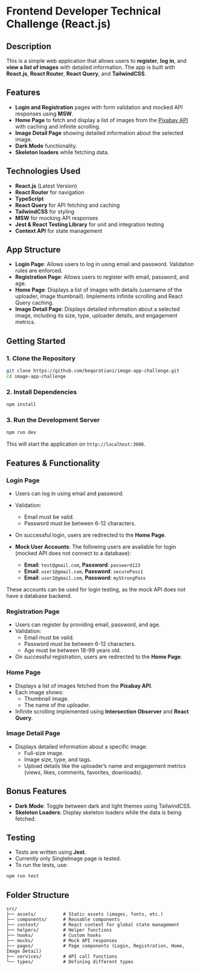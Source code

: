 # **Frontend Developer Technical Challenge (React.js)**

## **Description**

This is a simple web application that allows users to **register**, **log in**, and **view a list of images** with detailed information. The app is built with **React.js**, **React Router**, **React Query**, and **TailwindCSS**.

## **Features**

- **Login and Registration** pages with form validation and mocked API responses using **MSW**.
- **Home Page** to fetch and display a list of images from the [Pixabay API](https://pixabay.com/api/docs/) with caching and infinite scrolling.
- **Image Detail Page** showing detailed information about the selected image.
- **Dark Mode** functionality.
- **Skeleton loaders** while fetching data.

## **Technologies Used**

- **React.js** (Latest Version)
- **React Router** for navigation
- **TypeScript**
- **React Query** for API fetching and caching
- **TailwindCSS** for styling
- **MSW** for mocking API responses
- **Jest & React Testing Library** for unit and integration testing
- **Context API** for state management

## **App Structure**

- **Login Page**: Allows users to log in using email and password. Validation rules are enforced.
- **Registration Page**: Allows users to register with email, password, and age.
- **Home Page**: Displays a list of images with details (username of the uploader, image thumbnail). Implements infinite scrolling and React Query caching.
- **Image Detail Page**: Displays detailed information about a selected image, including its size, type, uploader details, and engagement metrics.

## **Getting Started**

### 1. **Clone the Repository**

```bash
git clone https://github.com/beqaratiani/image-app-challenge.git
cd image-app-challenge
```

### 2. **Install Dependencies**

```bash
npm install
```

### 3. **Run the Development Server**

```bash
npm run dev
```

This will start the application on `http://localhost:3000`.

## **Features & Functionality**

### **Login Page**

- Users can log in using email and password.
- Validation:
  - Email must be valid.
  - Password must be between 6-12 characters.
- On successful login, users are redirected to the **Home Page**.
- **Mock User Accounts**:
  The following users are available for login (mocked API does not connect to a database):

  - **Email**: `test@gmail.com`, **Password**: `password123`
  - **Email**: `user1@gmail.com`, **Password**: `securePass1`
  - **Email**: `user2@gmail.com`, **Password**: `myStrongPass`

These accounts can be used for login testing, as the mock API does not have a database backend.

### **Registration Page**

- Users can register by providing email, password, and age.
- Validation:
  - Email must be valid.
  - Password must be between 6-12 characters.
  - Age must be between 18-99 years old.
- On successful registration, users are redirected to the **Home Page**.

### **Home Page**

- Displays a list of images fetched from the **Pixabay API**.
- Each image shows:
  - Thumbnail image.
  - The name of the uploader.
- Infinite scrolling implemented using **Intersection Observer** and **React Query**.

### **Image Detail Page**

- Displays detailed information about a specific image:
  - Full-size image.
  - Image size, type, and tags.
  - Upload details like the uploader’s name and engagement metrics (views, likes, comments, favorites, downloads).

## **Bonus Features**

- **Dark Mode**: Toggle between dark and light themes using TailwindCSS.
- **Skeleton Loaders**: Display skeleton loaders while the data is being fetched.

## **Testing**

- Tests are written using **Jest**.
- Currently only SingleImage page is tested.
- To run the tests, use:

```bash
npm run test
```

## **Folder Structure**

```
src/
├── assets/          # Static assets (images, fonts, etc.)
├── components/      # Reusable components
├── context/         # React context for global state management
├── helpers/         # Helper functions
├── hooks/           # Custom hooks
├── mocks/           # Mock API responses
├── pages/           # Page components (Login, Registration, Home, Image Detail)
├── services/        # API call functions
└── types/           # Defining different types
```
